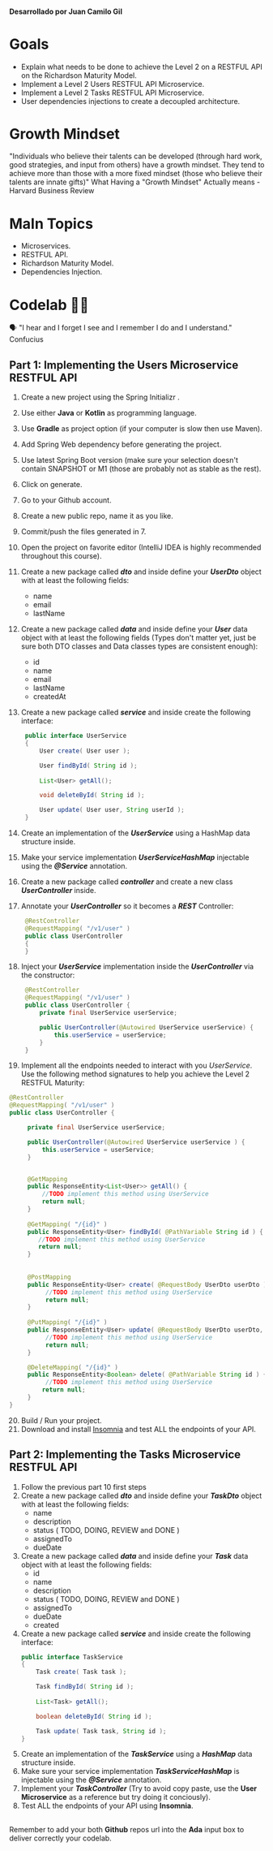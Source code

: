 #### Desarrollado por Juan Camilo Gil
# Goals

 - Explain what needs to be done to achieve the Level 2 on a RESTFUL API
   on the Richardson Maturity Model.
 - Implement a Level 2 Users RESTFUL API Microservice.
 - Implement a Level 2 Tasks RESTFUL API Microservice.
 - User dependencies injections to create a decoupled architecture.

# Growth Mindset
"Individuals who believe their talents can be developed (through hard work, good strategies, and input from others) have a growth mindset. They tend to achieve more than those with a more fixed mindset (those who believe their talents are innate gifts)" What Having a "Growth Mindset" Actually means - Harvard Business Review
# MaIn Topics

 - Microservices.
 - RESTFUL API.
 - Richardson Maturity Model.
 - Dependencies Injection.

# Codelab 🤹🏽
🗣️ "I hear and I forget I see and I remember I do and I understand." Confucius
## Part 1: Implementing the Users Microservice RESTFUL API

 1. Create a new project using the Spring Initializr .
 2. Use either **Java** or **Kotlin** as programming language.
 3. Use **Gradle** as project option (if your computer is slow then use
    Maven).
 4. Add Spring Web dependency before generating the project.
 5. Use latest Spring Boot version (make sure your selection doesn't
    contain SNAPSHOT or M1 (those are probably not as stable as the rest).
 6. Click on generate.
 7. Go to your Github  account.
 8. Create a new public repo, name it as you like.
 9. Commit/push the files generated in 7.
 10. Open the project on favorite editor (IntelliJ IDEA is highly
     recommended throughout this course).
 11. Create a new package called ***dto*** and inside define your ***UserDto***
     object with at least the following fields:

       - name
       - email
       - lastName

12. Create a new package called ***data*** and inside define your ***User*** data object with at least the following fields (Types don't matter yet, just be sure both DTO classes and Data classes types are consistent enough): 
	- id
	- name
	- email
	- lastName
	- createdAt
	
13. Create a new package called ***service*** and inside create the following interface:

    ```java
     public interface UserService
     {
         User create( User user );

         User findById( String id );
         
         List<User> getAll();

         void deleteById( String id );

         User update( User user, String userId );
     }  
14. Create an implementation of the ***UserService*** using a HashMap data structure inside.
15. Make your service implementation ***UserServiceHashMap*** injectable using the ***@Service*** annotation.
16. Create a new package called ***controller*** and create a new class ***UserController*** inside.
17. Annotate your ***UserController*** so it becomes a ***REST*** Controller:

    ```java
     @RestController
     @RequestMapping( "/v1/user" )
     public class UserController
     {
     }  
18. Inject your ***UserService*** implementation inside the ***UserController*** via the constructor:
    ```java
     @RestController
     @RequestMapping( "/v1/user" )
     public class UserController {
	     private final UserService userService;

		 public UserController(@Autowired UserService userService) {
			 this.userService = userService;
		 }
     }  
19.  Implement all the endpoints needed to interact with you  _UserService_. Use the following method signatures to help you achieve the Level 2 RESTFUL Maturity:
   ```java
@RestController
@RequestMapping( "/v1/user" )
public class UserController {
  
	    private final UserService userService;

	    public UserController(@Autowired UserService userService ) {
	        this.userService = userService;
	    }


	    @GetMapping
	    public ResponseEntity<List<User>> getAll() {
	        //TODO implement this method using UserService
	        return null;
	    }
	   
	    @GetMapping( "/{id}" )
	    public ResponseEntity<User> findById( @PathVariable String id ) {
	       //TODO implement this method using UserService
	       return null;
	    }
	   
	   
	    @PostMapping
	    public ResponseEntity<User> create( @RequestBody UserDto userDto ) {
	         //TODO implement this method using UserService
	         return null;
	    }
	   
	    @PutMapping( "/{id}" )
	    public ResponseEntity<User> update( @RequestBody UserDto userDto, @PathVariable String id ) {
	         //TODO implement this method using UserService
	         return null;
	    }

	    @DeleteMapping( "/{id}" )
	    public ResponseEntity<Boolean> delete( @PathVariable String id ) {
	         //TODO implement this method using UserService
	        return null;      
	    }
  }
 ```

20. Build / Run your project.
21. Download and install [Insomnia](https://insomnia.rest/download) and test ALL the endpoints of your API.

## Part 2: Implementing the Tasks Microservice RESTFUL API
1. Follow the previous part 10 first steps
2. Create a new package called ***dto*** and inside define your ***TaskDto*** object with at least the following fields:
	- name
	- description
	- status ( TODO, DOING, REVIEW and DONE )
	- assignedTo
	- dueDate
3. Create a new package called ***data*** and inside define your ***Task*** data object with at least the following fields:
	- id
	- name
	- description
	- status ( TODO, DOING, REVIEW and DONE )
	- assignedTo
	- dueDate
	- created
4. Create a new package called ***service*** and inside create the following interface:
	```java
	public interface TaskService
    {
        Task create( Task task );

        Task findById( String id );
        
        List<Task> getAll();

        boolean deleteById( String id );

        Task update( Task task, String id );
    }
    ```
5. Create an implementation of the ***TaskService*** using a ***HashMap*** data structure inside.
6. Make sure your service implementation ***TaskServiceHashMap*** is injectable using the ***@Service*** annotation.
7. Implement your ***TaskController*** (Try to avoid copy paste, use the **User Microservice** as a reference but try doing it conciously).
8. Test ALL the endpoints of your API using **Insomnia**.

## 

Remember to add your both **Github** repos url into the **Ada** input box to deliver correctly your codelab.
